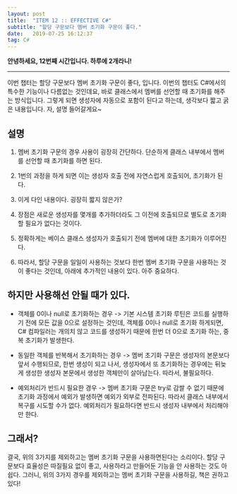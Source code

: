 ```yaml
---
layout: post
title:  "ITEM 12 :: EFFECTIVE C#"
subtitle: "할당 구문보다 멤버 초기화 구문이 좋다."
date:   2019-07-25 16:12:37
tag: C#
---
```


**안녕하세요, 12번째 시간입니다. 하루에 2개라니!**

___

이번 챕터는 할당 구문보다 멤버 초기화 구문이 좋다, 입니다. 
이번의 챕터도 C#에서의 특수한 기능이나 다름없는 것인데요, 바로 클래스에서 멤버를 선언할 때 초기화를 해주는 방식입니다.
그렇게 되면 생성자에 자동으로 포함이 된다고 하는데, 생각보다 짧고 굵은 내용입니다. 자, 설명 들어갈게요~

## 설명

1. 멤버 초기화 구문의 경우 사용이 굉장히 간단하다. 단순하게 클래스 내부에서 멤버를 선언할 때 초기화를 하면 된다. 

2. 1번의 과정을 하게 되면 이는 생성자 호출 전에 자연스럽게 호출되어, 초기화가 된다.

3. 이게 다인 내용이다. 굉장히 짧지 않은가? 

4. 장점은 새로운 생성자를 몇개를 추가하더라도 그 이전에 호출되므로 별도로 초기화할 필요가 없다는 것이다.

5. 정확하게는 베이스 클래스 생성자가 호출되기 전에 멤버에 대한 초기화가 이루어진다.

6. 따라서, 할당 구문을 일일이 사용하는 것보다 한번 멤버 초기화 구문을 사용하는 것이 좋다는 것인데, 아래에 추가적인 내용이 있다. 아주 중요하다.


## 하지만 사용해선 안될 때가 있다.

- 객체를 0이나 null로 초기화하는 경우 -> 기본 시스템 초기화 루틴은 코드를 실행하기 전에 모든 값을 0으로 설정하는 것인데, 객체를 0이나 null로 초기화 하게되면, C# 컴파일러는 개의치 않고 코드를 생성하기 때문에 한번 더 0으로 초기화 하는, 중복 초기화가 발생한다.

- 동일한 객체를 반복해서 초기화하는 경우 -> 멤버 초기화 구문은 생성자의 본문보다 앞서 수행되므로, 한번 생성이 되고 나서, 생성자에서 또 초기화하는 경우에는 뒤늦게 생성한 생성자 본문에서 생성한 객체만이 살아남는다. 따라서, 불필요하다.

- 예외처리가 반드시 필요한 경우 -> 멤버 초기화 구문은 try로 감쌀 수 없기 때문에 초기화 과정에서 예외가 발생하면 예외가 외부로 전파된다. 따라서 클래스 내부에서 복구를 시도할 수가 없다. 예외처리가 필요하다면 반드시 생성자 내부에서 처리해야만 한다.


## 그래서?

결국, 위의 3가지를 제외하고는 멤버 초기화 구문을 사용하면된다는 소리이다. 할당 구문보다 효율성은 따질필요 없이 좋고, 사용하라고 만들어둔 기능을 안 사용하는 것도 아쉽다. 그러니, 위의 3가지 경우를 제외하고는 멤버 초기화 구문을 사용하길, 책은 권하고 있다!










